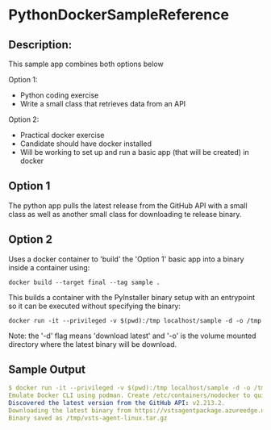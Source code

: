 # PythonDockerSampleReference

## Description:

This sample app combines both options below

Option 1:
- Python coding exercise
- Write a small class that retrieves data from an API

Option 2:
- Practical docker exercise
- Candidate should have docker installed
- Will be working to set up and run a basic app (that will be created) in docker

## Option 1

The python app pulls the latest release from the GitHub API with a small class
as well as another small class for downloading te release binary.

## Option 2

Uses a docker container to 'build' the 'Option 1' basic app into a binary inside a container
using:

```docker build --target final --tag sample .```

This builds a container with the PyInstaller binary setup with an entrypoint
so it can be executed without specifying the binary:

```docker run -it --privileged -v $(pwd):/tmp localhost/sample -d -o /tmp```

Note: the '-d' flag means 'download latest' and '-o' is the volume mounted directory where 
the latest binary will be download.

## Sample Output

```yaml
$ docker run -it --privileged -v $(pwd):/tmp localhost/sample -d -o /tmp
Emulate Docker CLI using podman. Create /etc/containers/nodocker to quiet msg.
Discovered the latest version from the GitHub API: v2.213.2.
Downloading the latest binary from https://vstsagentpackage.azureedge.net/agent/2.213.2/vsts-agent-linux-x64-2.213.2.tar.gz
Binary saved as /tmp/vsts-agent-linux.tar.gz
```